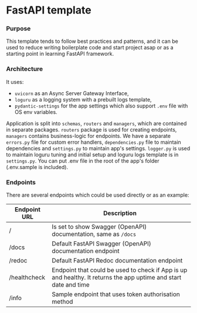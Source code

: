 # FastAPI template
### Purpose
This template tends to follow best practices and patterns, and it can be used to reduce writing boilerplate code and start project asap or as a starting point in learning FastAPI framework.

### Architecture
It uses:
- `uvicorn` as an Async Server Gateway Interface, 
- `loguru` as a logging system with a prebuilt logs template,
- `pydantic-settings` for the app settings which also support `.env` file with OS env variables.

Application is split into `schemas`, `routers` and `managers`, which are contained in separate packages. 
`routers` package is used for creating endpoints, `managers` contains business-logic for endpoints.
We have a separate `errors.py` file for custom error handlers, `dependencies.py` file to maintain dependencies and `settings.py` to maintain app's settings.
`logger.py` is used to maintain loguru tuning and initial setup and loguru logs template is in `settings.py`.
You can put .env file in the root of the app's folder (.env.sample is included).

### Endpoints
There are several endpoints which could be used directly or as an example:

| Endpoint URL | Description                                                                                                      |
|--------------|------------------------------------------------------------------------------------------------------------------|
| /            | Is set to show Swagger (OpenAPI) documentation, same as `/docs`                                                  |
| /docs        | Default FastAPI Swagger (OpenAPI) documentation endpoint                                                         |
| /redoc       | Default FastAPI Redoc documentation endpoint                                                                     |
| /healthcheck | Endpoint that could be used to check if App is up and healthy. It returns the app uptime and start date and time |
| /info        | Sample endpoint that uses token authorisation method                                                             |

